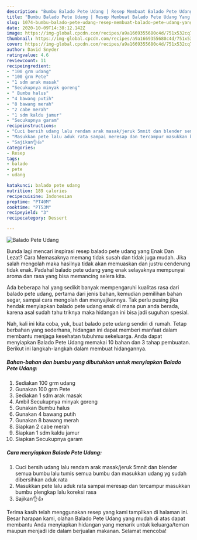 ```yaml
---
description: "Bumbu Balado Pete Udang | Resep Membuat Balado Pete Udang Yang Bisa Manjain Lidah"
title: "Bumbu Balado Pete Udang | Resep Membuat Balado Pete Udang Yang Bisa Manjain Lidah"
slug: 1074-bumbu-balado-pete-udang-resep-membuat-balado-pete-udang-yang-bisa-manjain-lidah
date: 2020-10-09T14:38:12.142Z
image: https://img-global.cpcdn.com/recipes/a9a1669355680c4d/751x532cq70/balado-pete-udang-foto-resep-utama.jpg
thumbnail: https://img-global.cpcdn.com/recipes/a9a1669355680c4d/751x532cq70/balado-pete-udang-foto-resep-utama.jpg
cover: https://img-global.cpcdn.com/recipes/a9a1669355680c4d/751x532cq70/balado-pete-udang-foto-resep-utama.jpg
author: David Snyder
ratingvalue: 4.6
reviewcount: 11
recipeingredient:
- "100 grm udang"
- "100 grm Pete"
- "1 sdm arak masak"
- "Secukupnya minyak goreng"
- " Bumbu halus"
- "4 bawang putih"
- "8 bawang merah"
- "2 cabe merah"
- "1 sdm kaldu jamur"
- "Secukupnya garam"
recipeinstructions:
- "Cuci bersih udang lalu rendam arak masak/jeruk 5mnit dan blender semua bumbu lalu tumis semua bumbu dan masukkan udang yg sudah dibersihkan aduk rata"
- "Masukkan pete lalu aduk rata sampai meresap dan tercampur masukkan bumbu plengkap lalu koreksi rasa"
- "Sajikan👌👍"
categories:
- Resep
tags:
- balado
- pete
- udang

katakunci: balado pete udang 
nutrition: 189 calories
recipecuisine: Indonesian
preptime: "PT40M"
cooktime: "PT53M"
recipeyield: "3"
recipecategory: Dessert

---
```



![Balado Pete Udang](https://img-global.cpcdn.com/recipes/a9a1669355680c4d/751x532cq70/balado-pete-udang-foto-resep-utama.jpg)

Bunda lagi mencari inspirasi resep balado pete udang yang Enak Dan Lezat? Cara Memasaknya memang tidak susah dan tidak juga mudah. Jika salah mengolah maka hasilnya tidak akan memuaskan dan justru cenderung tidak enak. Padahal balado pete udang yang enak selayaknya mempunyai aroma dan rasa yang bisa memancing selera kita.

Ada beberapa hal yang sedikit banyak mempengaruhi kualitas rasa dari balado pete udang, pertama dari jenis bahan, kemudian pemilihan bahan segar, sampai cara mengolah dan menyajikannya. Tak perlu pusing jika hendak menyiapkan balado pete udang enak di mana pun anda berada, karena asal sudah tahu triknya maka hidangan ini bisa jadi suguhan spesial.




Nah, kali ini kita coba, yuk, buat balado pete udang sendiri di rumah. Tetap berbahan yang sederhana, hidangan ini dapat memberi manfaat dalam membantu menjaga kesehatan tubuhmu sekeluarga. Anda dapat menyiapkan Balado Pete Udang memakai 10 bahan dan 3 tahap pembuatan. Berikut ini langkah-langkah dalam membuat hidangannya.

<!--inarticleads1-->

##### Bahan-bahan dan bumbu yang dibutuhkan untuk menyiapkan Balado Pete Udang:

1. Sediakan 100 grm udang
1. Gunakan 100 grm Pete
1. Sediakan 1 sdm arak masak
1. Ambil Secukupnya minyak goreng
1. Gunakan  Bumbu halus
1. Gunakan 4 bawang putih
1. Gunakan 8 bawang merah
1. Siapkan 2 cabe merah
1. Siapkan 1 sdm kaldu jamur
1. Siapkan Secukupnya garam




<!--inarticleads2-->

##### Cara menyiapkan Balado Pete Udang:

1. Cuci bersih udang lalu rendam arak masak/jeruk 5mnit dan blender semua bumbu lalu tumis semua bumbu dan masukkan udang yg sudah dibersihkan aduk rata
1. Masukkan pete lalu aduk rata sampai meresap dan tercampur masukkan bumbu plengkap lalu koreksi rasa
1. Sajikan👌👍




Terima kasih telah menggunakan resep yang kami tampilkan di halaman ini. Besar harapan kami, olahan Balado Pete Udang yang mudah di atas dapat membantu Anda menyiapkan hidangan yang menarik untuk keluarga/teman maupun menjadi ide dalam berjualan makanan. Selamat mencoba!
